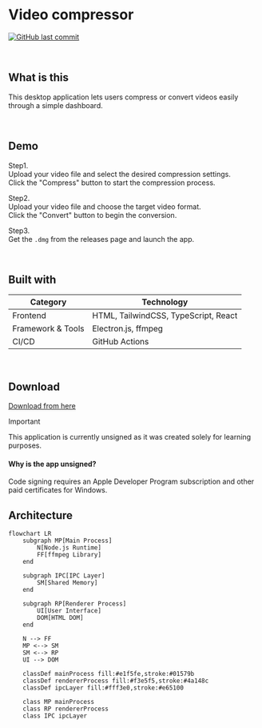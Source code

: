 # Video compressor

[![GitHub last commit](https://img.shields.io/github/last-commit/tkwonn/video-compressor?color=chocolate)](https://github.com/tkwonn/video-compressor/commits/)

<br>

## What is this

This desktop application lets users compress or convert videos easily through a simple dashboard.

<br>

## Demo

Step1.  
Upload your video file and select the desired compression settings.  
Click the "Compress" button to start the compression process.

Step2.  
Upload your video file and choose the target video format.  
Click the "Convert" button to begin the conversion.

Step3.  
Get the `.dmg` from the releases page and launch the app.

<br>

## Built with

| **Category**                             | **Technology**                           |
|------------------------------------------|------------------------------------------|
| Frontend                                 | HTML, TailwindCSS, TypeScript, React     |
| Framework & Tools                        | Electron.js, ffmpeg                      |
| CI/CD                                    | GitHub Actions                           |

<br>

## Download

[Download from here](https://github.com/tkwonn/video-compressor/releases)

> [!IMPORTANT]
> This application is currently unsigned as it was created solely for learning purposes.   

#### Why is the app unsigned?

Code signing requires an Apple Developer Program subscription and other paid certificates for Windows.

## Architecture

```mermaid
flowchart LR
    subgraph MP[Main Process]
        N[Node.js Runtime]
        FF[ffmpeg Library]
    end

    subgraph IPC[IPC Layer]
        SM[Shared Memory]
    end

    subgraph RP[Renderer Process]
        UI[User Interface]
        DOM[HTML DOM]
    end

    N --> FF
    MP <--> SM
    SM <--> RP
    UI --> DOM

    classDef mainProcess fill:#e1f5fe,stroke:#01579b
    classDef rendererProcess fill:#f3e5f5,stroke:#4a148c
    classDef ipcLayer fill:#fff3e0,stroke:#e65100

    class MP mainProcess
    class RP rendererProcess
    class IPC ipcLayer
```